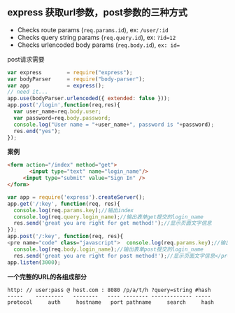 ## express 获取url参数，post参数的三种方式

- Checks route params (`req.params.id`), ex: `/user/:id`  
- Checks query string params (`req.query.id`), ex: `?id=12`  
- Checks urlencoded body params (`req.body.id`), `ex: id=`  

post请求需要

```javascript
var express        = require("express");  
var bodyParser     = require("body-parser");  
var app            = express();  
// need it...  
app.use(bodyParser.urlencoded({ extended: false }));  
app.post('/login',function(req,res){  
  var user_name=req.body.user;  
  var password=req.body.password;  
  console.log("User name = "+user_name+", password is "+password);  
  res.end("yes");  
});  
```

**案例**

```html
<form action="/index" method="get">  
       <input type="text" name="login_name"/>  
     <input type="submit" value="Sign In" />  
</form> 
```

```javascript
var app = require('express').createServer();  
app.get('/:key', function(req, res){  
  console.log(req.params.key);//输出index  
  console.log(req.query.login_name);//输出表单get提交的login_name  
  res.send('great you are right for get method!');//显示页面文字信息  
});  
app.post('/:key', function(req, res){  
<pre name="code" class="javascript">  console.log(req.params.key);//输出index  
  console.log(req.body.login_name);//输出表单post提交的login_name  
  res.send('great you are right for post method!');//显示页面文字信息</pre>});
app.listen(3000);
```

**一个完整的URL的各组成部分**

```
http: // user:pass @ host.com : 8080 /p/a/t/h ?query=string #hash
-----    ---------   --------   ---- -------- ------------- -----
protocol     auth     hostname   port pathname     search     hash
```
